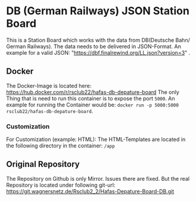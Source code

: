 # DB (German Railways) JSON Station Board

This is a Station Board which works with the data from DB(Deutsche Bahn/ German Railways). The data needs to be delivered in JSON-Format. 
An example for a valid JSON: "https://dbf.finalrewind.org/LL.json?version=3" .

## Docker
The Docker-Image is located here: https://hub.docker.com/r/rsclub22/hafas-db-depature-board
The only Thing that is need to run this container is to expose the port `5000`. An example for running the Container would be: `docker run -p 5000:5000 rsclub22/hafas-db-depature-board`.
### Customization
For Customization (example: HTML): The HTML-Templates are located in the following directory in the container: `/app`
## Original Repository
The Repository on Github is only Mirror. Issues there are fixed. But the real Repository is located under following git-url: https://git.wagnersnetz.de/Rsclub2_2/Hafas-Depature-Board-DB.git